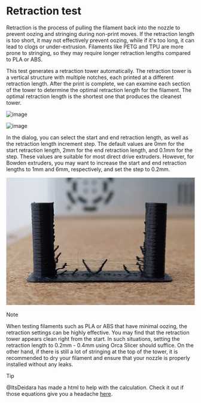 # Retraction test

Retraction is the process of pulling the filament back into the nozzle to prevent oozing and stringing during non-print moves. If the retraction length is too short, it may not effectively prevent oozing, while if it's too long, it can lead to clogs or under-extrusion. Filaments like PETG and TPU are more prone to stringing, so they may require longer retraction lengths compared to PLA or ABS.

This test generates a retraction tower automatically. The retraction tower is a vertical structure with multiple notches, each printed at a different retraction length. After the print is complete, we can examine each section of the tower to determine the optimal retraction length for the filament. The optimal retraction length is the shortest one that produces the cleanest tower.

![image](../../images/retraction_test.gif)

![image](../../images/retraction_test_dlg.png)

In the dialog, you can select the start and end retraction length, as well as the retraction length increment step. The default values are 0mm for the start retraction length, 2mm for the end retraction length, and 0.1mm for the step. These values are suitable for most direct drive extruders. However, for Bowden extruders, you may want to increase the start and end retraction lengths to 1mm and 6mm, respectively, and set the step to 0.2mm.

![image](../../images/retraction_test_print.jpg)

> [!NOTE]
> When testing filaments such as PLA or ABS that have minimal oozing, the retraction settings can be highly effective. You may find that the retraction tower appears clean right from the start. In such situations, setting the retraction length to 0.2mm - 0.4mm using Orca Slicer should suffice.
On the other hand, if there is still a lot of stringing at the top of the tower, it is recommended to dry your filament and ensure that your nozzle is properly installed without any leaks.

> [!TIP]
> @ItsDeidara has made a html to help with the calculation. Check it out if those equations give you a headache [here](https://github.com/ItsDeidara/Orca-Slicer-Assistant).